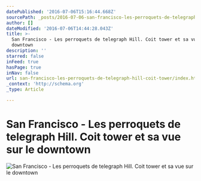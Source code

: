 ```yaml
---
datePublished: '2016-07-06T15:16:44.668Z'
sourcePath: _posts/2016-07-06-san-francisco-les-perroquets-de-telegraph-hill-coit-tower.md
author: []
dateModified: '2016-07-06T14:44:28.043Z'
title: >-
  San Francisco - Les perroquets de telegraph Hill. Coit tower et sa vue sur le
  downtown
description: ''
starred: false
inFeed: true
hasPage: true
inNav: false
url: san-francisco-les-perroquets-de-telegraph-hill-coit-tower/index.html
_context: 'http://schema.org'
_type: Article

---
```

# San Francisco - Les perroquets de telegraph Hill. Coit tower et sa vue sur le downtown
![San Francisco - Les perroquets de telegraph Hill. Coit tower et sa vue sur le downtown](https://the-grid-user-content.s3-us-west-2.amazonaws.com/fe54d9f3-4637-4320-930f-e449bf133b5b.jpg)